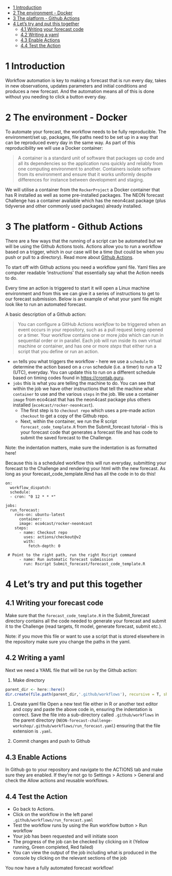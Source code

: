 -   [1 Introduction](#introduction)
-   [2 The environment - Docker](#the-environment---docker)
-   [3 The platform - Github Actions](#the-platform---github-actions)
-   [4 Let’s try and put this together](#lets-try-and-put-this-together)
    -   [4.1 Writing your forecast code](#writing-your-forecast-code)
    -   [4.2 Writing a yaml](#writing-a-yaml)
    -   [4.3 Enable Actions](#enable-actions)
    -   [4.4 Test the Action](#test-the-action)

# 1 Introduction

Workflow automation is key to making a forecast that is run every day,
takes in new observations, updates parameters and initial conditions and
produces a new forecast. And the automation means all of this is done
without you needing to click a button every day.

# 2 The environment - Docker

To automate your forecast, the workflow needs to be fully reproducible.
The environment/set up, packages, file paths need to be set up in a way
that can be reproduced every day in the same way. As part of this
reproducibility we will use a Docker container:

> A container is a standard unit of software that packages up code and
> all its dependencies so the application runs quickly and reliably from
> one computing environment to another. Containers isolate software from
> its environment and ensure that it works uniformly despite differences
> for instance between development and staging.

We will utilise a container from the `RockerProject` a Docker container
that has R installed as well as some pre-installed packages. The NEON
forecast Challenge has a container available which has the neon4cast
package (plus tidyverse and other commonly used packages) already
installed.

# 3 The platform - Github Actions

There are a few ways that the running of a script can be automated but
we will be using the Github Actions tools. Actions allow you to run a
workflow based on a trigger, which in our case will be a time (but could
be when you push or pull to a directory). Read more about [Github
Actions](https://docs.github.com/en/actions/learn-github-actions/understanding-github-actions).

To start off with Github actions you need a workflow yaml file. Yaml
files are computer readable ‘instructions’ that essentially say what the
Action needs to do.

Every time an action is triggered to start it will open a Linux machine
environment and from this we can give it a series of instructions to get
to our forecast submission. Below is an example of what your yaml file
might look like to run an automated forecast.

A basic description of a Github action:

> You can configure a GitHub Actions *workflow* to be triggered when an
> event occurs in your repository, such as a pull request being opened
> or a timer. Your workflow contains one or more *jobs* which can run in
> sequential order or in parallel. Each job will run inside its own
> virtual machine or container, and has one or more *steps* that either
> run a script that you define or run an action.

-   `on` tells you what triggers the workflow - here we use a `schedule`
    to determine the action based on a `cron` schedule (i.e. a timer) to
    run a 12 (UTC), everyday. You can update this to run on a different
    schedule based on timing codes found in <https://crontab.guru>.
-   `jobs` this is what you are telling the machine to do. You can see
    that within the job we have other instructions that tell the machine
    what `container` to use and the various `steps` in the job. We use a
    container `image` from eco4cast that has the neon4cast package plus
    others installed (`eco4cast/rocker-neon4cast`).
    -   The first step is to `checkout repo` which uses a pre-made
        action `checkout` to get a copy of the Github repo.
    -   Next, within the container, we run the R script
        `forecast_code_template.R` from the Submit_forecast tutorial -
        this is your forecast code that generates a forecast file and
        has code to submit the saved forecast to the Challenge.

Note: the indentation matters, make sure the indentation is as formatted
here!

Because this is a scheduled workflow this will run everyday, submitting
your forecast to the Challenge and rendering your html with the new
forecast. As long as your forecast_code_template.Rmd has all the code in
to do this!

    on:
      workflow_dispatch:
      schedule:
      - cron: "0 12 * * *"

    jobs:
      run_forecast:
        runs-on: ubuntu-latest
          container:
          image: eco4cast/rocker-neon4cast
        steps:
          - name: Checkout repo
            uses: actions/checkout@v2
            with:
              fetch-depth: 0
              
     # Point to the right path, run the right Rscript command
          - name: Run automatic forecast submission
            run: Rscript Submit_forecast/forecast_code_template.R
            

# 4 Let’s try and put this together

## 4.1 Writing your forecast code

Make sure that the `forecast_code_template.R` in the Submit_forecast
directory contains all the code needed to generate your forecast and
submit it to the Challenge (read targets, fit model, generate forecast,
submit etc.).

Note: if you move this file or want to use a script that is stored
elsewhere in the repository make sure you change the paths in the yaml.

## 4.2 Writing a yaml

Next we need a YAML file that will be run by the Github action:

1.  Make directory

``` r
parent_dir <- here::here()
dir.create(file.path(parent_dir,'.github/workflows'), recursive = T, showWarnings = F)
```

1.  Create yaml file Open a new text file either in R or another text
    editor and copy and paste the above code in, ensuring the
    indentation is correct. Save the file into a sub-directory called
    `.github/workflows` in the parent directory
    (`NEON-forecast-challenge-workshop/.github/workflows/run_forecast.yaml`)
    ensuring that the file extension is `.yaml`.

2.  Commit changes and push to Github

## 4.3 Enable Actions

In Github go to your repository and navigate to the ACTIONS tab and make
sure they are enabled. If they’re not go to Settings \> Actions \>
General and check the Allow actions and reusable workflows.

## 4.4 Test the Action

-   Go back to Actions.
-   Click on the workflow in the left panel
    `.github/workflows/run_forecast.yaml`
-   Test the workflow runs by using the Run workflow button \> Run
    workflow
-   Your job has been requested and will initiate soon
-   The progress of the job can be checked by clicking on it (Yellow
    running, Green completed, Red failed)
-   You can view the output of the job including what is produced in the
    console by clicking on the relevant sections of the job

You now have a fully automated forecast workflow!
